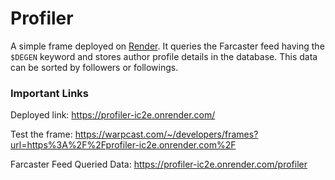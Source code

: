 # Profiler
A simple frame deployed on [Render](https://render.com). It queries the Farcaster feed having the `$DEGEN` keyword and stores author profile details in the database. This data can be sorted by followers or followings.

### Important Links

Deployed link: https://profiler-ic2e.onrender.com/

Test the frame: https://warpcast.com/~/developers/frames?url=https%3A%2F%2Fprofiler-ic2e.onrender.com%2F

Farcaster Feed Queried Data: https://profiler-ic2e.onrender.com/profiler